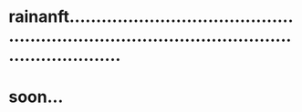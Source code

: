 # rainanft....................................................................................................................
# soon...

